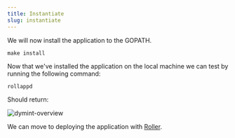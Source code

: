 ```yaml
---
title: Instantiate
slug: instantiate
---
```


We will now install the application to the GOPATH.

```
make install
```

Now that we've installed the application on the local machine we can test by running the following command:

```
rollappd
```

Should return:

<div class="image-container-secondary">
    <img class="image--primary" src={require('@site/static/img/rollappd.png').default} alt="dymint-overview" />
</div>

We can move to deploying the application with [Roller](/docs/build/adv-guide/roller-adv/install-adv.md).
